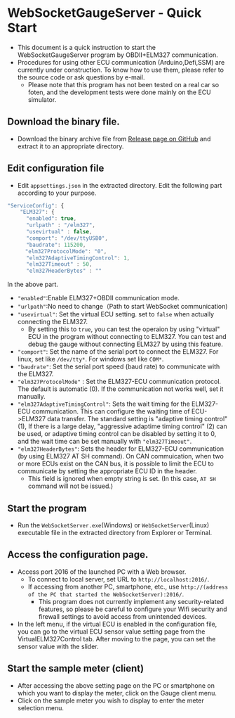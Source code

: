 # WebSocketGaugeServer - Quick Start
* This document is a quick instruction to start the WebSocketGaugeServer program by OBDII+ELM327 communication.
* Procedures for using other ECU communication (Arduino,Defi,SSM) are currently under construction. To know how to use them, please refer to the source code or ask questions by e-mail.
    * Please note that this program has not been tested on a real car so foten, and the development tests were done mainly on the ECU simulator.

## Download the binary file.
* Download the binary archive file from [Release page on GitHub](https://github.com/sugiuraii/WebSocketGaugeServer/releases/) and extract it to an appropriate directory.

## Edit configuration file
* Edit `appsettings.json` in the extracted directory. Edit the following part according to your purpose.
```js
"ServiceConfig": {
    "ELM327": {
      "enabled": true,
      "urlpath" : "/elm327",
      "usevirtual" : false,
      "comport": "/dev/ttyUSB0",
      "baudrate": 115200,
　    "elm327ProtocolMode": "0",
      "elm327AdaptiveTimingControl": 1,
      "elm327Timeout" : 50,
      "elm327HeaderBytes" : ""
```
In the above part.
* `"enabled"`:Enable ELM327+OBDII communication mode.
* `"urlpath"`:No need to change（Path to start WebSocket communication)
* `"usevirtual"`: Set the virtual ECU setting. set to `false` when actually connecting the ELM327.
    * By setting this to `true`, you can test the operaion by using "virtual" ECU in the program without connecting to ELM327. You can test and debug the gauge without connecting ELM327 by using this feature.
* `"comport"`: Set the name of the serial port to connect the ELM327. For linux, set like `/dev/tty*`. For windows set like `COM*`.
* `"baudrate"`: Set the serial port speed (baud rate) to communicate with the ELM327.
* `"elm327ProtocolMode"` : Set the ELM327-ECU communication protocol. The default is automatic (0). If the communication not works well, set it manually.
* `"elm327AdaptiveTimingControl"`: Sets the wait timing for the ELM327-ECU communication. This can configure the waiting time of ECU->ELM327 data transfer. The standard setting is "adaptive timing control" (1), If there is a large delay, "aggressive adaptime timing control" (2) can be used, or adaptive timing control can be disabled by setting it to 0, and the wait time can be set manually with `"elm327Timeout"`.
* `"elm327HeaderBytes"`: Sets the header for ELM327-ECU communication (by using ELM327 AT SH command). On CAN commuication, when two or more ECUs exist on the CAN bus, it is possible to limit the ECU to communicate by setting the appropriate ECU ID in the header.
    * This field is ignored when empty string is set. (In this case, `AT SH` command will not be issued.)
## Start the program
* Run the `WebSocketServer.exe`(Windows) or `WebSocketServer`(Linux) executable file in the extracted directory from Explorer or Terminal.

## Access the configuration page.
* Access port 2016 of the launched PC with a Web browser.
    * To connect to local server, set URL to `http://localhost:2016/`.
    * If accessing from another PC, smartphone, etc., use `http://(address of the PC that started the WebSocketServer):2016/`.
        * This program does not currently implement any security-related features, so please be careful to configure your Wifi security and firewall settings to avoid access from unintended devices.
* In the left menu, if the virtual ECU is enabled in the configuration file, you can go to the virtual ECU sensor value setting page from the VirtualELM327Control tab. After moving to the page, you can set the sensor value with the slider.

## Start the sample meter (client)
* After accessing the above setting page on the PC or smartphone on which you want to display the meter, click on the Gauge client menu.
* Click on the sample meter you wish to display to enter the meter selection menu.
